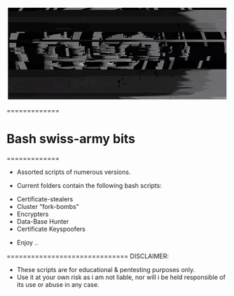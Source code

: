 <p align="center">
<img src="https://github.com/EchoNine/B4sh-4rtillery-5crip7s/blob/master/bash-kill.gif">
</p>



=============
# Bash swiss-army bits 
=============

* Assorted scripts of numerous versions.

* Current folders contain the following bash scripts:

 - Certificate-stealers
 - Cluster "fork-bombs"
 - Encrypters
 - Data-Base Hunter
 - Certificate Keyspoofers
 
* Enjoy ..




==============================
DISCLAIMER:

* These scripts are for educational & pentesting purposes only. 
* Use it at your own risk as i am not liable, nor will i be held responsible of its use or abuse in any case.
